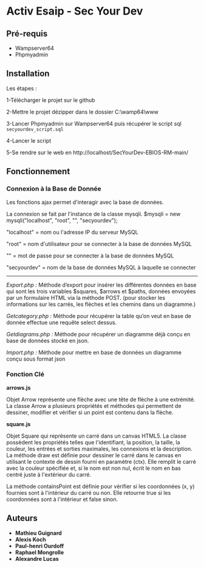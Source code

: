 # Activ Esaip - Sec Your Dev
  
## Pré-requis

- Wampserver64
- Phpmyadmin

## Installation

Les étapes :

1-Télécharger le projet sur le github

2-Mettre le projet dézipper dans le dossier C:\wamp64\www

3-Lancer Phpmyadmin sur Wampserver64 puis récupérer le script sql ``secyourdev_script.sql``

4-Lancer le script

5-Se rendre sur le web en http://localhost/SecYourDev-EBIOS-RM-main/

## Fonctionnement

### Connexion à la Base de Donnée

Les fonctions ajax permet d'interagir avec la base de données.

La connexion se fait par l'instance de la classe mysqli.
$mysqli = new mysqli("localhost", "root", "", "secyourdev");

"localhost" = nom ou l'adresse IP du serveur MySQL

"root" = nom d'utilisateur pour se connecter à la base de données MySQL

"" =  mot de passe pour se connecter à la base de données MySQL

"secyourdev" = nom de la base de données MySQL à laquelle se connecter
***
*Export.php :* 
Méthode d’export pour insérer les différentes données en base qui sont les trois
variables $squares, $arrows et $paths, données envoyées par un formulaire HTML
via la méthode POST. (pour stocker les informations sur les carrés, les flèches et les chemins dans un
diagramme.)

*Getcategory.php :*
Méthode pour récupérer la table qu’on veut en base de donnée effectue une requête
select dessus.

*Getdiagrams.php :*
Méthode pour récupérer un diagramme déjà conçu en base de données stocké en
json.

*Import.php :*
Méthode pour mettre en base de données un diagramme conçu sous format json

### Fonction Clé

**arrows.js**

Objet Arrow représente une flèche avec une tête de flèche à une extrémité.
La classe Arrow a plusieurs propriétés et méthodes qui permettent de dessiner,
modifier et vérifier si un point est contenu dans la flèche.

**square.js**

Objet Square qui représente un carré dans un canvas HTML5. La classe possèdent
les propriétés telles que l'identifiant, la position, la taille, la couleur, les entrées et
sorties maximales, les connexions et la description.
La méthode draw est définie pour dessiner le carré dans le canvas en utilisant le
contexte de dessin fourni en paramètre (ctx). Elle remplit le carré avec la couleur
spécifiée et, si le nom est non nul, écrit le nom en bas centré juste à l'extérieur du
carré.

La méthode containsPoint est définie pour vérifier si les coordonnées (x, y) fournies
sont à l'intérieur du carré ou non. Elle retourne true si les coordonnées sont à
l'intérieur et false sinon.


## Auteurs

* **Mathieu Guignard**
* **Alexis Koch** 
* **Paul-henri Ourdoff** 
* **Raphael Mongrolle** 
* **Alexandre Lucas** 
